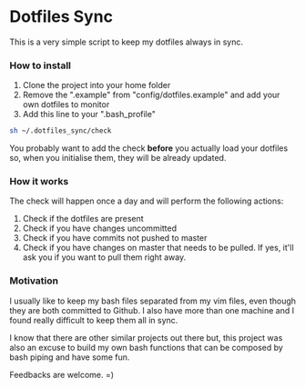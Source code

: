 # Dotfiles Sync

This is a very simple script to keep my dotfiles always in sync.

### How to install

1. Clone the project into your home folder
2. Remove the ".example" from "config/dotfiles.example" and add your own dotfiles to monitor
3. Add this line to your ".bash_profile"

```bash
sh ~/.dotfiles_sync/check
```

You probably want to add the check **before** you actually load your dotfiles so, when you initialise them, they will be already updated.

### How it works

The check will happen once a day and will perform the following actions:

1. Check if the dotfiles are present
2. Check if you have changes uncommitted
3. Check if you have commits not pushed to master
4. Check if you have changes on master that needs to be pulled. If yes, it'll ask you if you want to pull them right away.

### Motivation

I usually like to keep my bash files separated from my vim files, even though they are both committed to Github. I also have more than one machine and I found really difficult to keep them all in sync.

I know that there are other similar projects out there but, this project was also an excuse to build my own bash functions that can be composed by bash piping and have some fun.

Feedbacks are welcome. =)
